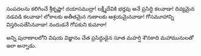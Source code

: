 ﻿సంపదలను కలిగించే శ్రీకృష్ణా! దయాసముద్రా! లక్ష్మీదేవికి భర్తవు అనే ప్రసిద్ధి కలవాడా! దివ్యమైన నడవడి కలవాడా! లోకాలకు అతీతమైన గుణాలకు ఆశ్రయమైనవాడా! గోసమూహాన్ని విస్తరింపజేసినవాడా! నందుడనే గోపకుని కుమారా! 

అన్ని పురాణాలలోని విషయ విజ్ఞానం చేత ప్రసిద్ధుడైన సూత మహర్షి శౌనకాది మహామునులతో ఇలా అన్నాడు. 

